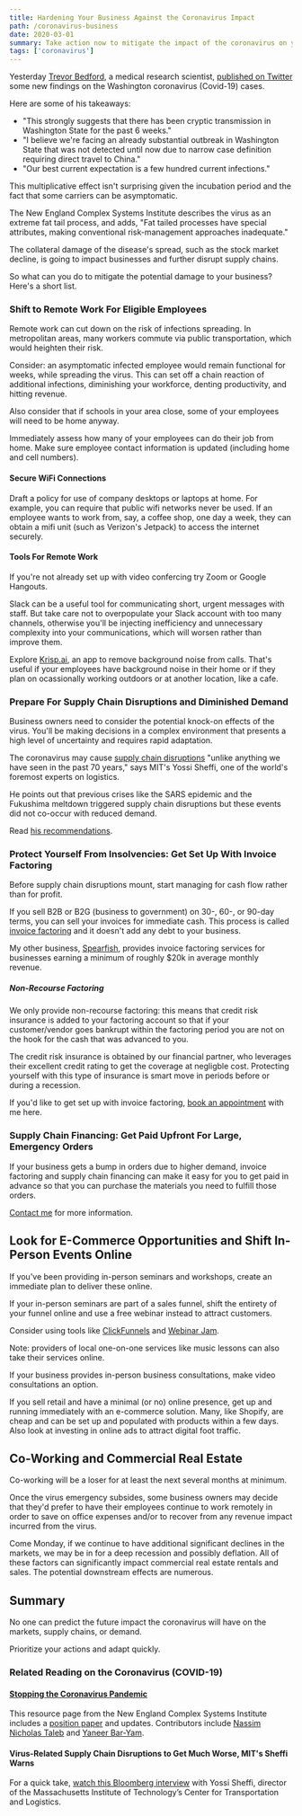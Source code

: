 ```yaml
---
title: Hardening Your Business Against the Coronavirus Impact
path: /coronavirus-business
date: 2020-03-01
summary: Take action now to mitigate the impact of the coronavirus on your business.
tags: ['coronavirus']
---
```



Yesterday <a href="https://bedford.io/team/trevor-bedford/" target="blank">Trevor Bedford</a>, a medical research scientist, <a href="https://twitter.com/trvrb/status/1233970271318503426" target="blank">published on Twitter</a> some new findings on the Washington coronavirus (Covid-19) cases. 

Here are some of his takeaways: 

<ul><li>"This strongly suggests that there has been cryptic transmission in Washington State for the past 6 weeks."</li>
<li>"I believe we're facing an already substantial outbreak in Washington State that was not detected until now due to narrow case definition requiring direct travel to China." </li>
<li>"Our best current expectation is a few hundred current infections."</li></ul>

This  multiplicative effect isn't surprising given the incubation period and the fact that some carriers can be asymptomatic. 

The New England Complex Systems Institute describes the virus as an extreme fat tail process, and adds, "Fat tailed processes have special attributes, making conventional risk-management approaches inadequate."

The collateral damage of the disease's spread, such as the stock market decline, is going to impact businesses and further disrupt supply chains. 

So what can you do to mitigate the potential damage to your business? Here's a short list. 

### Shift to Remote Work For Eligible Employees

Remote work can cut down on the risk of infections spreading. In metropolitan areas, many workers commute via public transportation, which would heighten their risk. 

Consider: an asymptomatic infected employee would remain functional for weeks, while spreading the virus. This can set off a chain reaction of additional infections, diminishing your workforce, denting productivity, and hitting revenue. 

Also consider that if schools in your area close, some of your employees will need to be home anyway. 

Immediately assess how many of your employees can do their job from home. Make sure employee contact information is updated (including home and cell numbers).

#### Secure WiFi Connections

Draft a policy for use of company desktops or laptops at home. For example, you can require that public wifi networks never be used. If an employee wants to work from, say, a coffee shop, one day a week, they can obtain a mifi unit (such as Verizon's Jetpack) to access the internet securely. 

#### Tools For Remote Work

If you're not already set up with video confercing try Zoom or Google Hangouts. 

Slack can be a useful tool for communicating short, urgent messages with staff. But take care not to overpopulate your Slack account with too many channels, otherwise you'll be injecting inefficiency and unnecessary complexity into your communications, which will worsen rather than improve them.

Explore <a href="https://krisp.ai/" target="blank">Krisp.ai</a>, an app to remove background noise from calls. That's useful if your employees have background noise in their home or if they plan on ocassionally working outdoors or at another location, like a cafe.

### Prepare For Supply Chain Disruptions and Diminished Demand

Business owners need to consider the potential knock-on effects of the virus. You'll be making decisions in a complex environment that presents a high level of uncertainty and requires rapid adaptation. 

The coronavirus may cause <a href="https://www.wsj.com/articles/commentary-supply-chain-risks-from-the-coronavirus-demand-immediate-action-11582054704" target="blank">supply chain disruptions</a> "unlike anything we have seen in the past 70 years," says MIT's Yossi Sheffi, one of the world's foremost experts on logistics. 

He points out that previous crises like the SARS epidemic and the Fukushima meltdown triggered supply chain disruptions but these events did not co-occur with reduced demand.

Read <a href="https://www.wsj.com/articles/commentary-supply-chain-risks-from-the-coronavirus-demand-immediate-action-11582054704" target="blank">his recommendations</a>. 

### Protect Yourself From Insolvencies: Get Set Up With Invoice Factoring 

Before supply chain disruptions mount, start managing for cash flow rather than for profit. 

If you sell B2B or B2G (business to government) on 30-, 60-, or 90-day terms, you can sell your invoices for immediate cash. This process is called <a href="https://www.spearfishcap.com/services/invoice-factoring/" target="blank">invoice factoring</a> and it doesn't add any debt to your business. 

My other business, <a href="https://www.spearfishcap.com/" target="blank">Spearfish</a>, provides invoice factoring services for businesses earning a minimum of roughly $20k in average monthly revenue. 

##### Non-Recourse Factoring

We only provide non-recourse factoring: this means that credit risk insurance is added to your factoring account so that if your customer/vendor goes bankrupt within the factoring period you are not on the hook for the cash that was advanced to you. 

The credit risk insurance is obtained by our financial partner, who leverages their excellent credit rating to get the coverage at negligble cost. Protecting yourself with this type of insurance is smart move in periods before or during a recession. 

If you'd like to get set up with invoice factoring, <a href="https://calendly.com/spearfish/consultation?month=2020-03" target="blank">book an appointment</a> with me here. 

### Supply Chain Financing: Get Paid Upfront For Large, Emergency Orders

If your business gets a bump in orders due to higher demand, invoice factoring and supply chain financing can make it easy for you to get paid in advance so that you can purchase the materials you need to fulfill those orders. 

<a href="https://calendly.com/spearfish/consultation?month=2020-03" target="blank">Contact me</a> for more information.


## Look for E-Commerce Opportunities and Shift In-Person Events Online

If you've been providing in-person seminars and workshops, create an immediate plan to deliver these online. 

If your in-person seminars are part of a sales funnel, shift the entirety of your funnel online and use a free webinar instead to attract customers. 

Consider using tools like <a href="https://www.clickfunnels.com/" target="blank">ClickFunnels</a> and <a href="https://home.webinarjam.com/index" target="blank">Webinar Jam</a>.

Note: providers of local one-on-one services like music lessons can also take their services online.

If your business provides in-person business consultations, make video consultations an option. 

If you sell retail and have a minimal (or no) online presence, get up and running immediately with an e-commerce solution. Many, like Shopify, are cheap and can be set up and populated with products within a few days. Also look at investing in online ads to attract digital foot traffic. 


## Co-Working and Commercial Real Estate

Co-working will be a loser for at least the next several months at minimum. 

Once the virus emergency subsides, some business owners may decide that they'd prefer to have their employees continue to work remotely in order to save on office expenses and/or to recover from any revenue impact incurred from the virus.

Come Monday, if we continue to have additional significant declines in the markets, we may be in for a deep recession and possibly deflation. All of these factors can significantly impact commercial real estate rentals and sales. The potential downstream effects are numerous. 

## Summary

No one can predict the future impact the coronavirus will have on the markets, supply chains, or demand. 

Prioritize your actions and adapt quickly. 



### Related Reading on the Coronavirus (COVID-19)

#### <a href="https://necsi.edu/corona-virus-pandemic" target="blank">Stopping the Coronavirus Pandemic</a>

This resource page from the New England Complex Systems Institute includes a <a href="https://necsi.edu/systemic-risk-of-pandemic-via-novel-pathogens-coronavirus-a-note" target="blank">position paper</a> and updates. Contributors include <a href="https://engineering.nyu.edu/faculty/nassim-nicholas-taleb" target="blank">Nassim Nicholas Taleb</a> and <a href="https://necsi.edu/yaneer-bar-yam" target="blank">Yaneer Bar-Yam</a>.

#### Virus-Related Supply Chain Disruptions to Get Much Worse, MIT's Sheffi Warns 

For a quick take, <a href="https://www.youtube.com/watch?v=BKAoHCjlUFw" target="blank">watch this Bloomberg interview</a> with Yossi Sheffi, director of the Massachusetts Institute of Technology’s Center for Transportation and Logistics.


